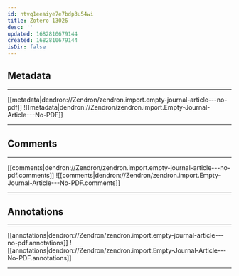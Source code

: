 ```yaml
---
id: ntvq1eeaiye7e7bdp3u54wi
title: Zotero 13026
desc: ''
updated: 1682810679144
created: 1682810679144
isDir: false
---
```

## Metadata

***

[[metadata|dendron://Zendron/zendron.import.empty-journal-article---no-pdf]]
![[metadata|dendron://Zendron/zendron.import.Empty-Journal-Article---No-PDF]]

***

## Comments

***

[[comments|dendron://Zendron/zendron.import.empty-journal-article---no-pdf.comments]]
![[comments|dendron://Zendron/zendron.import.Empty-Journal-Article---No-PDF.comments]]

***

## Annotations

***

[[annotations|dendron://Zendron/zendron.import.empty-journal-article---no-pdf.annotations]]
![[annotations|dendron://Zendron/zendron.import.Empty-Journal-Article---No-PDF.annotations]]

***
